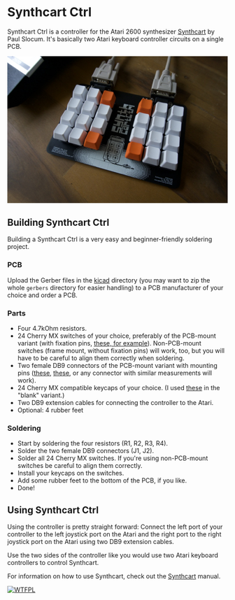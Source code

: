 # Synthcart Ctrl

Synthcart Ctrl is a controller for the Atari 2600 synthesizer [Synthcart](http://www.qotile.net/synth.html) by Paul Slocum. It's basically two Atari keyboard controller circuits on a single PCB.

![Synthcart Ctrl](images/synthcart-ctrl.jpg)

## Building Synthcart Ctrl

Building a Synthcart Ctrl is a very easy and beginner-friendly soldering project.

### PCB

Upload the Gerber files in the [kicad](kicad) directory (you may want to zip the whole `gerbers` directory for easier handling) to a PCB manufacturer of your choice and order a PCB.

### Parts

* Four 4.7kOhm resistors.
* 24 Cherry MX switches of your choice, preferably of the PCB-mount variant (with fixation pins, [these, for example](https://www.mouser.com/ProductDetail/540-MX1A-11NW)). Non-PCB-mount switches (frame mount, without fixation pins) will work, too, but you will have to be careful to align them correctly when soldering.
* Two female DB9 connectors of the PCB-mount variant with mounting pins ([these](https://www.mouser.com/ProductDetail/571-2311765-1), [these](https://www.reichelt.de/d-sub-buchse-9-polig-gewinkelt-rm-9-4-gedr-d-sub-bu-09gwc-p113921.html), or any connector with similar measurements will work).
* 24 Cherry MX compatible keycaps of your choice. (I used [these](https://www.aliexpress.com/item/32987364794.html?spm=a2g0s.9042311.0.0.27424c4dBs286T) in the "blank" variant.)
* Two DB9 extension cables for connecting the controller to the Atari.
* Optional: 4 rubber feet

### Soldering

* Start by soldering the four resistors (R1, R2, R3, R4).
* Solder the two female DB9 connectors (J1, J2).
* Solder all 24 Cherry MX switches. If you're using non-PCB-mount switches be careful to align them correctly.
* Install your keycaps on the switches.
* Add some rubber feet to the bottom of the PCB, if you like.
* Done!

## Using Synthcart Ctrl

Using the controller is pretty straight forward: Connect the left port of your controller to the left joystick port on the Atari and the right port to the right joystick port on the Atari using two DB9 extension cables.

Use the two sides of the controller like you would use two Atari keyboard controllers to control Synthcart.

For information on how to use Synthcart, check out the [Synthcart](http://www.qotile.net/synth.html) manual.


[![WTFPL](http://www.wtfpl.net/wp-content/uploads/2012/12/wtfpl-badge-4.png)](http://www.wtfpl.net)